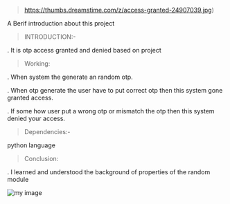 >https://thumbs.dreamstime.com/z/access-granted-24907039.jpg)

 A Berif introduction about this project
 
>  INTRODUCTION:-

. It is otp access granted and denied  based on project

> Working:

. When system  the generate  an random otp. 

. When otp generate the user have to put correct otp then this system gone granted access.

. If some how  user put a wrong otp or mismatch the otp then this system denied your access.

> Dependencies:- 

python language

> Conclusion:

. I learned and understood the background of properties of the random module

![my image](https://thumbs.dreamstime.com/z/access-granted-24907039.jpg)
